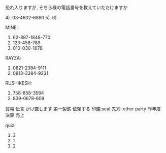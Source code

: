 恐れ入りますが, そちら様の電話番号を教えていただけますか

4). 03-4602-6890
5).
6). 

MINE:
1. 62-897-1848-770
2. 123-456-789
3. 010-030-1678

RAYZA:
1. 0821-2384-9111
2. 0813-3384-9231

RUSHIKESH:
1. 758-858-3584
2. 839-0678-609

貿易 
伝言 
かけ直します
第一製鉄
依頼する
印鑑:seal
先方: other party
昨年度
決算
売上

quiz:
1. 3 
2. 1
3. 2